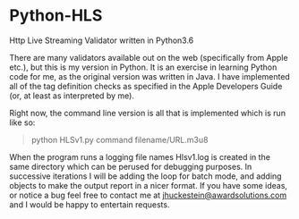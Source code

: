 # Python-HLS
Http Live Streaming Validator written in Python3.6

There are many validators available out on the web (specifically from Apple etc.), but this is my version in Python.  It is an exercise in learning Python code for me, as the original version was written in Java.  I have implemented all of the tag definition checks as specified in the Apple Developers Guide (or, at least as interpreted by me).

Right now, the command line version is all that is implemented which is run like so:
   >python HLSv1.py command filename/URL.m3u8
   
When the program runs a logging file names Hlsv1.log is created in the same directory which can be perused for debugging purposes.  In successive iterations I will be adding the loop for batch mode, and adding objects to make the output report in a nicer format.  If you have some ideas, or notice a bug feel free to contact me at jhuckestein@awardsolutions.com and I would be happy to entertain requests.
